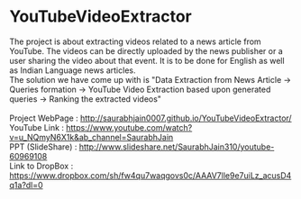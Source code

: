 # YouTubeVideoExtractor
The project is about extracting videos related to a news article from YouTube. The videos can
be directly uploaded by the news publisher or a user sharing the video about that event. It is to
be done for English as well as Indian Language news articles.<br/>
The solution we have come up with is "Data Extraction from News Article -> Queries formation -> YouTube Video Extraction based upon generated queries -> Ranking the extracted videos"
<br/><br/>
Project WebPage : http://saurabhjain0007.github.io/YouTubeVideoExtractor/ <br/>
YouTube Link : https://www.youtube.com/watch?v=u_NQmyN6X1k&ab_channel=SaurabhJain <br/>
PPT (SlideShare) : http://www.slideshare.net/SaurabhJain310/youtube-60969108 <br/>
Link to DropBox : https://www.dropbox.com/sh/fw4qu7waqgovs0c/AAAV7lle9e7uiLz_acusD4q1a?dl=0 <br/>
